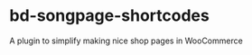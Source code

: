 bd-songpage-shortcodes
======================

A plugin to simplify making nice shop pages in WooCommerce
